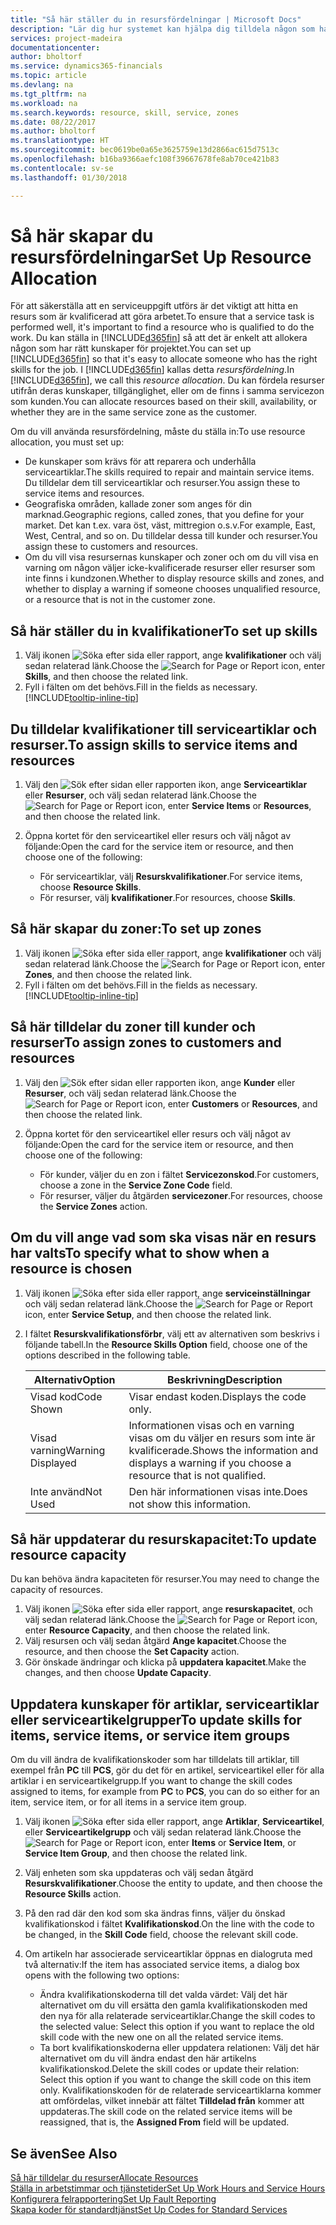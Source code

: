 ```yaml
---
title: "Så här ställer du in resursfördelningar | Microsoft Docs"
description: "Lär dig hur systemet kan hjälpa dig tilldela någon som har de kvalifikationer som krävs för att tillhandahålla tjänster."
services: project-madeira
documentationcenter: 
author: bholtorf
ms.service: dynamics365-financials
ms.topic: article
ms.devlang: na
ms.tgt_pltfrm: na
ms.workload: na
ms.search.keywords: resource, skill, service, zones
ms.date: 08/22/2017
ms.author: bholtorf
ms.translationtype: HT
ms.sourcegitcommit: bec0619be0a65e3625759e13d2866ac615d7513c
ms.openlocfilehash: b16ba9366aefc108f39667678fe8ab70ce421b83
ms.contentlocale: sv-se
ms.lasthandoff: 01/30/2018

---
```


# <a name="set-up-resource-allocation"></a><span data-ttu-id="1583c-103">Så här skapar du resursfördelningar</span><span class="sxs-lookup"><span data-stu-id="1583c-103">Set Up Resource Allocation</span></span>
<span data-ttu-id="1583c-104">För att säkerställa att en serviceuppgift utförs är det viktigt att hitta en resurs som är kvalificerad att göra arbetet.</span><span class="sxs-lookup"><span data-stu-id="1583c-104">To ensure that a service task is performed well, it's important to find a resource who is qualified to do the work.</span></span> <span data-ttu-id="1583c-105">Du kan ställa in [!INCLUDE[d365fin](includes/d365fin_md.md)] så att det är enkelt att allokera någon som har rätt kunskaper för projektet.</span><span class="sxs-lookup"><span data-stu-id="1583c-105">You can set up [!INCLUDE[d365fin](includes/d365fin_md.md)] so that it's easy to allocate someone who has the right skills for the job.</span></span> <span data-ttu-id="1583c-106">I [!INCLUDE[d365fin](includes/d365fin_md.md)] kallas detta _resursfördelning_.</span><span class="sxs-lookup"><span data-stu-id="1583c-106">In [!INCLUDE[d365fin](includes/d365fin_md.md)], we call this _resource allocation_.</span></span> <span data-ttu-id="1583c-107">Du kan fördela resurser utifrån deras kunskaper, tillgänglighet, eller om de finns i samma servicezon som kunden.</span><span class="sxs-lookup"><span data-stu-id="1583c-107">You can allocate resources based on their skill, availability, or whether they are in the same service zone as the customer.</span></span> 

<span data-ttu-id="1583c-108">Om du vill använda resursfördelning, måste du ställa in:</span><span class="sxs-lookup"><span data-stu-id="1583c-108">To use resource allocation, you must set up:</span></span>  
  
* <span data-ttu-id="1583c-109">De kunskaper som krävs för att reparera och underhålla serviceartiklar.</span><span class="sxs-lookup"><span data-stu-id="1583c-109">The skills required to repair and maintain service items.</span></span> <span data-ttu-id="1583c-110">Du tilldelar dem till serviceartiklar och resurser.</span><span class="sxs-lookup"><span data-stu-id="1583c-110">You assign these to service items and resources.</span></span>  
* <span data-ttu-id="1583c-111">Geografiska områden, kallade zoner som anges för din marknad.</span><span class="sxs-lookup"><span data-stu-id="1583c-111">Geographic regions, called zones, that you define for your market.</span></span> <span data-ttu-id="1583c-112">Det kan t.ex. vara öst, väst, mittregion o.s.v.</span><span class="sxs-lookup"><span data-stu-id="1583c-112">For example, East, West, Central, and so on.</span></span> <span data-ttu-id="1583c-113">Du tilldelar dessa till kunder och resurser.</span><span class="sxs-lookup"><span data-stu-id="1583c-113">You assign these to customers and resources.</span></span>  
* <span data-ttu-id="1583c-114">Om du vill visa resursernas kunskaper och zoner och om du vill visa en varning om någon väljer icke-kvalificerade resurser eller resurser som inte finns i kundzonen.</span><span class="sxs-lookup"><span data-stu-id="1583c-114">Whether to display resource skills and zones, and whether to display a warning if someone chooses unqualified resource, or a resource that is not in the customer zone.</span></span>  

## <a name="to-set-up-skills"></a><span data-ttu-id="1583c-115">Så här ställer du in kvalifikationer</span><span class="sxs-lookup"><span data-stu-id="1583c-115">To set up skills</span></span>
1. <span data-ttu-id="1583c-116">Välj ikonen ![Söka efter sida eller rapport](media/ui-search/search_small.png "Ikonen Söka efter sida eller rapport"), ange **kvalifikationer** och välj sedan relaterad länk.</span><span class="sxs-lookup"><span data-stu-id="1583c-116">Choose the ![Search for Page or Report](media/ui-search/search_small.png "Search for Page or Report icon") icon, enter **Skills**, and then choose the related link.</span></span>  
2. <span data-ttu-id="1583c-117">Fyll i fälten om det behövs.</span><span class="sxs-lookup"><span data-stu-id="1583c-117">Fill in the fields as necessary.</span></span> [!INCLUDE[tooltip-inline-tip](includes/tooltip-inline-tip_md.md)]  

## <a name="to-assign-skills-to-service-items-and-resources"></a><span data-ttu-id="1583c-118">Du tilldelar kvalifikationer till serviceartiklar och resurser.</span><span class="sxs-lookup"><span data-stu-id="1583c-118">To assign skills to service items and resources</span></span>
1. <span data-ttu-id="1583c-119">Välj den ![Sök efter sidan eller rapporten](media/ui-search/search_small.png "Sök efter sidan eller rapporten") ikon, ange **Serviceartiklar** eller **Resurser**, och välj sedan relaterad länk.</span><span class="sxs-lookup"><span data-stu-id="1583c-119">Choose the ![Search for Page or Report](media/ui-search/search_small.png "Search for Page or Report icon") icon, enter **Service Items** or **Resources**, and then choose the related link.</span></span>  
2. <span data-ttu-id="1583c-120">Öppna kortet för den serviceartikel eller resurs och välj något av följande:</span><span class="sxs-lookup"><span data-stu-id="1583c-120">Open the card for the service item or resource, and then choose one of the following:</span></span>  
  
    * <span data-ttu-id="1583c-121">För serviceartiklar, välj **Resurskvalifikationer**.</span><span class="sxs-lookup"><span data-stu-id="1583c-121">For service items, choose **Resource Skills**.</span></span>  
    * <span data-ttu-id="1583c-122">För resurser, välj **kvalifikationer**.</span><span class="sxs-lookup"><span data-stu-id="1583c-122">For resources, choose **Skills**.</span></span>  

## <a name="to-set-up-zones"></a><span data-ttu-id="1583c-123">Så här skapar du zoner:</span><span class="sxs-lookup"><span data-stu-id="1583c-123">To set up zones</span></span>
1. <span data-ttu-id="1583c-124">Välj ikonen ![Söka efter sida eller rapport](media/ui-search/search_small.png "Ikonen Söka efter sida eller rapport"), ange **kvalifikationer** och välj sedan relaterad länk.</span><span class="sxs-lookup"><span data-stu-id="1583c-124">Choose the ![Search for Page or Report](media/ui-search/search_small.png "Search for Page or Report icon") icon, enter **Zones**, and then choose the related link.</span></span>  
2. <span data-ttu-id="1583c-125">Fyll i fälten om det behövs.</span><span class="sxs-lookup"><span data-stu-id="1583c-125">Fill in the fields as necessary.</span></span> [!INCLUDE[tooltip-inline-tip](includes/tooltip-inline-tip_md.md)]  

## <a name="to-assign-zones-to-customers-and-resources"></a><span data-ttu-id="1583c-126">Så här tilldelar du zoner till kunder och resurser</span><span class="sxs-lookup"><span data-stu-id="1583c-126">To assign zones to customers and resources</span></span> 
1. <span data-ttu-id="1583c-127">Välj den ![Sök efter sidan eller rapporten](media/ui-search/search_small.png "Sök efter sidan eller rapporten") ikon, ange **Kunder** eller **Resurser**, och välj sedan relaterad länk.</span><span class="sxs-lookup"><span data-stu-id="1583c-127">Choose the ![Search for Page or Report](media/ui-search/search_small.png "Search for Page or Report icon") icon, enter **Customers** or **Resources**, and then choose the related link.</span></span>  
2. <span data-ttu-id="1583c-128">Öppna kortet för den serviceartikel eller resurs och välj något av följande:</span><span class="sxs-lookup"><span data-stu-id="1583c-128">Open the card for the service item or resource, and then choose one of the following:</span></span>  
  
    * <span data-ttu-id="1583c-129">För kunder, väljer du en zon i fältet **Servicezonskod**.</span><span class="sxs-lookup"><span data-stu-id="1583c-129">For customers, choose a zone in the **Service Zone Code** field.</span></span>  
    * <span data-ttu-id="1583c-130">För resurser, väljer du åtgärden **servicezoner**.</span><span class="sxs-lookup"><span data-stu-id="1583c-130">For resources, choose the **Service Zones** action.</span></span>  

## <a name="to-specify-what-to-show-when-a-resource-is-chosen"></a><span data-ttu-id="1583c-131">Om du vill ange vad som ska visas när en resurs har valts</span><span class="sxs-lookup"><span data-stu-id="1583c-131">To specify what to show when a resource is chosen</span></span>
1. <span data-ttu-id="1583c-132">Välj ikonen ![Söka efter sida eller rapport](media/ui-search/search_small.png "Ikonen Söka efter sida eller rapport"), ange **serviceinställningar** och välj sedan relaterad länk.</span><span class="sxs-lookup"><span data-stu-id="1583c-132">Choose the ![Search for Page or Report](media/ui-search/search_small.png "Search for Page or Report icon") icon, enter **Service Setup**, and then choose the related link.</span></span> 
2. <span data-ttu-id="1583c-133">I fältet **Resurskvalifikationsförbr**, välj ett av alternativen som beskrivs i följande tabell.</span><span class="sxs-lookup"><span data-stu-id="1583c-133">In the **Resource Skills Option** field, choose one of the options described in the following table.</span></span>  
  
    |<span data-ttu-id="1583c-134">**Alternativ**</span><span class="sxs-lookup"><span data-stu-id="1583c-134">**Option**</span></span>|<span data-ttu-id="1583c-135">**Beskrivning**</span><span class="sxs-lookup"><span data-stu-id="1583c-135">**Description**</span></span>|  
    |------------|-------------|  
    |<span data-ttu-id="1583c-136">Visad kod</span><span class="sxs-lookup"><span data-stu-id="1583c-136">Code Shown</span></span> | <span data-ttu-id="1583c-137">Visar endast koden.</span><span class="sxs-lookup"><span data-stu-id="1583c-137">Displays the code only.</span></span>|  
    |<span data-ttu-id="1583c-138">Visad varning</span><span class="sxs-lookup"><span data-stu-id="1583c-138">Warning Displayed</span></span> | <span data-ttu-id="1583c-139">Informationen visas och en varning visas om du väljer en resurs som inte är kvalificerade.</span><span class="sxs-lookup"><span data-stu-id="1583c-139">Shows the information and displays a warning if you choose a resource that is not qualified.</span></span>|  
    |<span data-ttu-id="1583c-140">Inte använd</span><span class="sxs-lookup"><span data-stu-id="1583c-140">Not Used</span></span> | <span data-ttu-id="1583c-141">Den här informationen visas inte.</span><span class="sxs-lookup"><span data-stu-id="1583c-141">Does not show this information.</span></span>|  

## <a name="to-update-resource-capacity"></a><span data-ttu-id="1583c-142">Så här uppdaterar du resurskapacitet:</span><span class="sxs-lookup"><span data-stu-id="1583c-142">To update resource capacity</span></span>  
<span data-ttu-id="1583c-143">Du kan behöva ändra kapaciteten för resurser.</span><span class="sxs-lookup"><span data-stu-id="1583c-143">You may need to change the capacity of resources.</span></span>  
  
1. <span data-ttu-id="1583c-144">Välj ikonen ![Söka efter sida eller rapport](media/ui-search/search_small.png "Ikonen Söka efter sida eller rapport"), ange **resurskapacitet**, och välj sedan relaterad länk.</span><span class="sxs-lookup"><span data-stu-id="1583c-144">Choose the ![Search for Page or Report](media/ui-search/search_small.png "Search for Page or Report icon") icon, enter **Resource Capacity**, and then choose the related link.</span></span>  
2. <span data-ttu-id="1583c-145">Välj resursen och välj sedan åtgärd **Ange kapacitet**.</span><span class="sxs-lookup"><span data-stu-id="1583c-145">Choose the resource, and then choose the **Set Capacity** action.</span></span>  
3. <span data-ttu-id="1583c-146">Gör önskade ändringar och klicka på **uppdatera kapacitet**.</span><span class="sxs-lookup"><span data-stu-id="1583c-146">Make the changes, and then choose **Update Capacity**.</span></span>  

## <a name="to-update-skills-for-items-service-items-or-service-item-groups"></a><span data-ttu-id="1583c-147">Uppdatera kunskaper för artiklar, serviceartiklar eller serviceartikelgrupper</span><span class="sxs-lookup"><span data-stu-id="1583c-147">To update skills for items, service items, or service item groups</span></span>
<span data-ttu-id="1583c-148">Om du vill ändra de kvalifikationskoder som har tilldelats till artiklar, till exempel från **PC** till **PCS**, gör du det för en artikel, serviceartikel eller för alla artiklar i en serviceartikelgrupp.</span><span class="sxs-lookup"><span data-stu-id="1583c-148">If you want to change the skill codes assigned to items, for example from **PC** to **PCS**, you can do so either for an item, service item, or for all items in a service item group.</span></span>  
  
1. <span data-ttu-id="1583c-149">Välj ikonen ![Söka efter sida eller rapport](media/ui-search/search_small.png "Ikonen Söka efter sida eller rapport"), ange **Artiklar**, **Serviceartikel**, eller **Serviceartikelgrupp** och välj sedan relaterad länk.</span><span class="sxs-lookup"><span data-stu-id="1583c-149">Choose the ![Search for Page or Report](media/ui-search/search_small.png "Search for Page or Report icon") icon, enter **Items** or **Service Item**, or **Service Item Group**, and then choose the related link.</span></span>  
2. <span data-ttu-id="1583c-150">Välj enheten som ska uppdateras och välj sedan åtgärd **Resurskvalifikationer**.</span><span class="sxs-lookup"><span data-stu-id="1583c-150">Choose the entity to update, and then choose the **Resource Skills** action.</span></span>  
3. <span data-ttu-id="1583c-151">På den rad där den kod som ska ändras finns, väljer du önskad kvalifikationskod i fältet **Kvalifikationskod**.</span><span class="sxs-lookup"><span data-stu-id="1583c-151">On the line with the code to be changed, in the **Skill Code** field, choose the relevant skill code.</span></span>  
4.  <span data-ttu-id="1583c-152">Om artikeln har associerade serviceartiklar öppnas en dialogruta med två alternativ:</span><span class="sxs-lookup"><span data-stu-id="1583c-152">If the item has associated service items, a dialog box opens with the following two options:</span></span>  
  
    * <span data-ttu-id="1583c-153">Ändra kvalifikationskoderna till det valda värdet: Välj det här alternativet om du vill ersätta den gamla kvalifikationskoden med den nya för alla relaterade serviceartiklar.</span><span class="sxs-lookup"><span data-stu-id="1583c-153">Change the skill codes to the selected value: Select this option if you want to replace the old skill code with the new one on all the related service items.</span></span>  
    * <span data-ttu-id="1583c-154">Ta bort kvalifikationskoderna eller uppdatera relationen: Välj det här alternativet om du vill ändra endast den här artikelns kvalifikationskod.</span><span class="sxs-lookup"><span data-stu-id="1583c-154">Delete the skill codes or update their relation: Select this option if you want to change the skill code on this item only.</span></span> <span data-ttu-id="1583c-155">Kvalifikationskoden för de relaterade serviceartiklarna kommer att omfördelas, vilket innebär att fältet **Tilldelad från** kommer att uppdateras.</span><span class="sxs-lookup"><span data-stu-id="1583c-155">The skill code on the related service items will be reassigned, that is, the **Assigned From** field will be updated.</span></span>  
  
## <a name="see-also"></a><span data-ttu-id="1583c-156">Se även</span><span class="sxs-lookup"><span data-stu-id="1583c-156">See Also</span></span>
[<span data-ttu-id="1583c-157">Så här tilldelar du resurser</span><span class="sxs-lookup"><span data-stu-id="1583c-157">Allocate Resources</span></span>](service-how-to-allocate-resources.md)  
[<span data-ttu-id="1583c-158">Ställa in arbetstimmar och tjänstetider</span><span class="sxs-lookup"><span data-stu-id="1583c-158">Set Up Work Hours and Service Hours</span></span>](service-how-setup-work-service-hours.md)  
[<span data-ttu-id="1583c-159">Konfigurera felrapportering</span><span class="sxs-lookup"><span data-stu-id="1583c-159">Set Up Fault Reporting</span></span>](service-how-setup-fault-reporting.md)  
[<span data-ttu-id="1583c-160">Skapa koder för standardtjänst</span><span class="sxs-lookup"><span data-stu-id="1583c-160">Set Up Codes for Standard Services</span></span>](service-how-setup-service-coding.md)  
 


